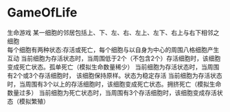 # GameOfLife
生命游戏
某一细胞的邻居包括上、下、左、右、左上、左下、右上与右下相邻之细胞    
每个细胞有两种状态:存活或死亡，每个细胞与以自身为中心的周围八格细胞产生互动
当前细胞为存活状态时，当周围低于2个（不包含2个）存活细胞时，该细胞变成死亡状态。孤单死亡（模拟生命数量稀少）
当前细胞为存活状态时，当周围有2个或3个存活细胞时， 该细胞保持原样。状态为稳定存活
当前细胞为存活状态时，当周围有3个以上的存活细胞时，该细胞变成死亡状态。拥挤死亡（模拟生命数量过多）
当前细胞为死亡状态时，当周围有3个存活细胞时，该细胞变成存活状态（模拟繁殖）

